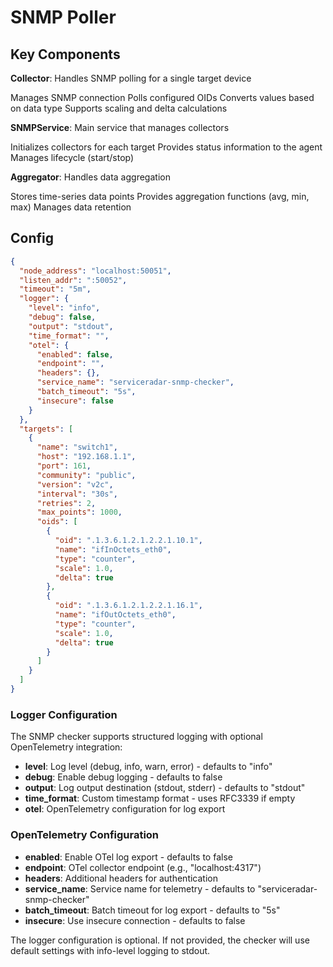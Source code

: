 # SNMP Poller

## Key Components

**Collector**: Handles SNMP polling for a single target device

Manages SNMP connection
Polls configured OIDs
Converts values based on data type
Supports scaling and delta calculations


**SNMPService**: Main service that manages collectors

Initializes collectors for each target
Provides status information to the agent
Manages lifecycle (start/stop)


**Aggregator**: Handles data aggregation

Stores time-series data points
Provides aggregation functions (avg, min, max)
Manages data retention

## Config

```json
{
  "node_address": "localhost:50051",
  "listen_addr": ":50052",
  "timeout": "5m",
  "logger": {
    "level": "info",
    "debug": false,
    "output": "stdout",
    "time_format": "",
    "otel": {
      "enabled": false,
      "endpoint": "",
      "headers": {},
      "service_name": "serviceradar-snmp-checker",
      "batch_timeout": "5s",
      "insecure": false
    }
  },
  "targets": [
    {
      "name": "switch1",
      "host": "192.168.1.1",
      "port": 161,
      "community": "public",
      "version": "v2c",
      "interval": "30s",
      "retries": 2,
      "max_points": 1000,
      "oids": [
        {
          "oid": ".1.3.6.1.2.1.2.2.1.10.1",
          "name": "ifInOctets_eth0",
          "type": "counter",
          "scale": 1.0,
          "delta": true
        },
        {
          "oid": ".1.3.6.1.2.1.2.2.1.16.1",
          "name": "ifOutOctets_eth0",
          "type": "counter",
          "scale": 1.0,
          "delta": true
        }
      ]
    }
  ]
}
```

### Logger Configuration

The SNMP checker supports structured logging with optional OpenTelemetry integration:

- **level**: Log level (debug, info, warn, error) - defaults to "info"
- **debug**: Enable debug logging - defaults to false
- **output**: Log output destination (stdout, stderr) - defaults to "stdout"
- **time_format**: Custom timestamp format - uses RFC3339 if empty
- **otel**: OpenTelemetry configuration for log export

### OpenTelemetry Configuration

- **enabled**: Enable OTel log export - defaults to false
- **endpoint**: OTel collector endpoint (e.g., "localhost:4317")
- **headers**: Additional headers for authentication
- **service_name**: Service name for telemetry - defaults to "serviceradar-snmp-checker"
- **batch_timeout**: Batch timeout for log export - defaults to "5s"
- **insecure**: Use insecure connection - defaults to false

The logger configuration is optional. If not provided, the checker will use default settings with info-level logging to stdout.
